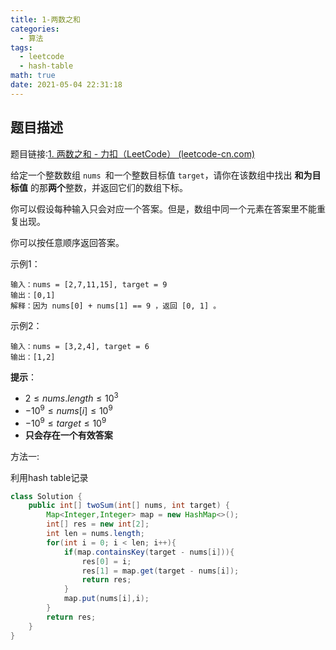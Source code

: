 ```yaml
---
title: 1-两数之和
categories:
  - 算法
tags:
  - leetcode
  - hash-table
math: true
date: 2021-05-04 22:31:18
---
```




## 题目描述

题目链接:[1. 两数之和 - 力扣（LeetCode） (leetcode-cn.com)](https://leetcode-cn.com/problems/two-sum/)

给定一个整数数组 `nums `和一个整数目标值 `target`，请你在该数组中找出 **和为目标值** 的那**两个**整数，并返回它们的数组下标。

你可以假设每种输入只会对应一个答案。但是，数组中同一个元素在答案里不能重复出现。

你可以按任意顺序返回答案。

示例1：

```
输入：nums = [2,7,11,15], target = 9
输出：[0,1]
解释：因为 nums[0] + nums[1] == 9 ，返回 [0, 1] 。
```

示例2：

```
输入：nums = [3,2,4], target = 6
输出：[1,2]
```



**提示**：

- $2 \le nums.length \le 10^3$
- $-10^9 \le nums[i] \le 10^9$
- $-10^9 \le target \le 10^9$
- **只会存在一个有效答案**



方法一:

利用hash table记录

```java
class Solution {
    public int[] twoSum(int[] nums, int target) {
        Map<Integer,Integer> map = new HashMap<>();
        int[] res = new int[2];
        int len = nums.length;
        for(int i = 0; i < len; i++){
            if(map.containsKey(target - nums[i])){
                res[0] = i;
                res[1] = map.get(target - nums[i]);
                return res;
            }
            map.put(nums[i],i);           
        }
        return res;
    }
}
```

